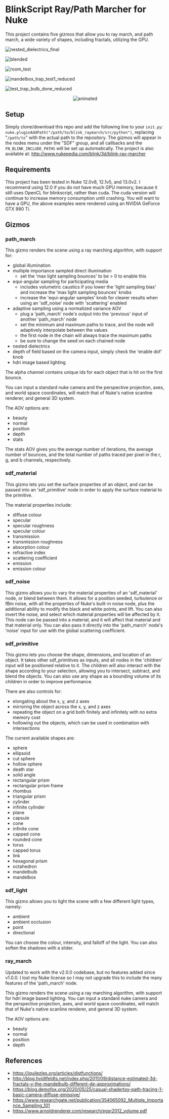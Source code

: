# BlinkScript Ray/Path Marcher for Nuke

This project contains five gizmos that allow you to ray march, and path march, a wide variety of shapes, including fractals, utilizing the GPU.

![nested_dielectrics_final](https://user-images.githubusercontent.com/21975584/185783312-db9a7f74-cf07-4655-b566-57b265afcf58.png)

![blended](https://user-images.githubusercontent.com/21975584/179328892-de242ee0-f3ec-4f9f-bcd4-eba3d76b6ea6.png)

![room_test](https://user-images.githubusercontent.com/21975584/186559860-cf376ee5-8875-4865-8a08-3c2e57a5587c.png)

![mandelbox_trap_test1_reduced](https://user-images.githubusercontent.com/21975584/164989275-4eb4791c-df89-4332-981d-aac79b607762.png)

![test_trap_bulb_done_reduced](https://user-images.githubusercontent.com/21975584/164989470-d13cabe2-8eb1-42de-becb-bd2672b14538.png)

<p align="center">
  <img src="https://user-images.githubusercontent.com/21975584/165710806-19b473e3-8d11-4cd8-8b49-55bf3d1a4544.gif" alt="animated" />
</p>

## Setup

Simply clone/download this repo and add the following line to your `init.py`: `nuke.pluginAddPath("/path/to/blink_raymarch/src/python")`, replacing "`/path/to`" with the actual path to the repository. The gizmos will appear in the nodes menu under the "SDF" group, and all callbacks and the `FN_BLINK_INCLUDE_PATHS` will be set up automatically. The project is also available at: http://www.nukepedia.com/blink/3d/blink-ray-marcher

## Requirements

This project has been tested in Nuke 12.0v8, 12.1v5, and 13.0v2. I recommend using 12.0 if you do not have much GPU memory, because it still uses OpenCL for blinkscript, rather than cuda. The cuda version will continue to increase memory consumption until crashing. You will want to have a GPU, the above examples were rendered using an NVIDIA GeForce GTX 980 Ti.

## Gizmos

### path_march

This gizmo renders the scene using a ray marching algorithm, with support for:
- global illumination
- multiple importance sampled direct illumination
    - set the 'max light sampling bounces' to be > 0 to enable this
- equi-angular sampling for participating media
    - includes volumetric caustics if you lower the 'light sampling bias' and increase the 'max light sampling bounces' knobs
    - increase the 'equi-angular samples' knob for clearer results when using an 'sdf_noise' node with 'scattering' enabled
- adaptive sampling using a normalized variance AOV
    - plug a 'path_march' node's output into the 'previous' input of another 'path_march' node
    - set the minimum and maximum paths to trace, and the node will adaptively interpolate between the values
    - the first node in the chain will always trace the maximum paths
    - be sure to change the seed on each chained node
- nested dielectrics
- depth of field based on the camera input, simply check the 'enable dof' knob
- hdri image based lighting

The alpha channel contains unique ids for each object that is hit on the first bounce.

You can input a standard nuke camera and the perspective projection, axes, and world space coordinates, will match that of Nuke's native scanline renderer, and general 3D system.

The AOV options are:
- beauty
- normal
- position
- depth
- stats

The stats AOV gives you the average number of iterations, the average number of bounces, and the total number of paths traced per pixel in the r, g, and b channels, respectively.

### sdf_material

This gizmo lets you set the surface properties of an object, and can be passed into an 'sdf_primitive' node in order to apply the surface material to the primitive.

The material properties include:
- diffuse colour
- specular
- specular roughness
- specular colour
- transmission
- transmission roughness
- absorption colour
- refractive index
- scattering coefficient
- emission
- emission colour

### sdf_noise

This gizmo allows you to vary the material properties of an 'sdf_material' node, or blend between them. It allows for a position seeded, turbulence or fBm noise, with all the properties of Nuke's built-in noise node, plus the additional ability to modify the black and white points, and lift. You can also invert the noise, and select which material properties will be affected by it. This node can be passed into a material, and it will affect that material and that material only. You can also pass it directly into the 'path_march' node's 'noise' input for use with the global scattering coefficient.

### sdf_primitive

This gizmo lets you choose the shape, dimensions, and location of an object. It takes other sdf_primitives as inputs, and all nodes in the 'children' input will be positioned relative to it. The children will also interact with the shape according to your selection, allowing you to intersect, subtract, and blend the objects. You can also use any shape as a bounding volume of its children in order to improve performance.

There are also controls for:
- elongating about the x, y, and z axes
- mirroring the object across the x, y, and z axes
- repeating the object on a grid both finitely and infinitely with no extra memory cost
- hollowing out the objects, which can be used in combination with intersections

The current available shapes are:
- sphere
- ellipsoid
- cut sphere
- hollow sphere
- death star
- solid angle
- rectangular prism
- rectangular prism frame
- rhombus
- triangular prism
- cylinder
- infinite cylinder
- plane
- capsule
- cone
- infinite cone
- capped cone
- rounded cone
- torus
- capped torus
- link
- hexagonal prism
- octahedron
- mandelbulb
- mandelbox

### sdf_light

This gizmo allows you to light the scene with a few different light types, namely:
- ambient
- ambient occlusion
- point
- directional

You can choose the colour, intensity, and falloff of the light. You can also soften the shadows with a slider.

### ray_march

Updated to work with the v2.0.0 codebase, but no features added since v1.0.0. I lost my Nuke license so I may not upgrade this to include the many features of the 'path_march' node.

This gizmo renders the scene using a ray marching algorithm, with support for hdri image based lighting. You can input a standard nuke camera and the perspective projection, axes, and world space coordinates, will match that of Nuke's native scanline renderer, and general 3D system.

The AOV options are:
- beauty
- normal
- position
- depth

## References
- https://iquilezles.org/articles/distfunctions/
- http://blog.hvidtfeldts.net/index.php/2011/09/distance-estimated-3d-fractals-v-the-mandelbulb-different-de-approximations/
- https://blog.demofox.org/2020/05/25/casual-shadertoy-path-tracing-1-basic-camera-diffuse-emissive/
- https://www.researchgate.net/publication/354065092_Multiple_Importance_Sampling_101
- https://www.arnoldrenderer.com/research/egsr2012_volume.pdf
